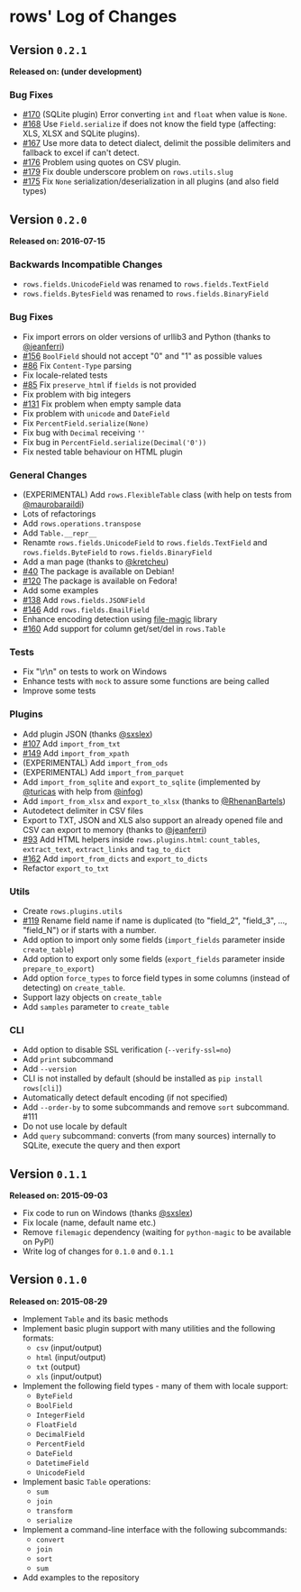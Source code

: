 # rows' Log of Changes

## Version `0.2.1`

**Released on: (under development)**

### Bug Fixes

- [#170](https://github.com/turicas/rows/issues/170) (SQLite plugin) Error
  converting `int` and `float` when value is `None`.
- [#168](https://github.com/turicas/rows/issues/168) Use `Field.serialize`
  if does not know the field type (affecting: XLS, XLSX and SQLite plugins).
- [#167](https://github.com/turicas/rows/issues/167) Use more data to detect
  dialect, delimit the possible delimiters and fallback to excel if can't
  detect.
- [#176](https://github.com/turicas/rows/issues/176) Problem using quotes on
  CSV plugin.
- [#179](https://github.com/turicas/rows/issues/179) Fix double underscore
  problem on `rows.utils.slug`
- [#175](https://github.com/turicas/rows/issues/175) Fix `None`
  serialization/deserialization in all plugins (and also field types)


## Version `0.2.0`

**Released on: 2016-07-15**

### Backwards Incompatible Changes

- `rows.fields.UnicodeField` was renamed to `rows.fields.TextField`
- `rows.fields.BytesField` was renamed to `rows.fields.BinaryField`

### Bug Fixes

- Fix import errors on older versions of urllib3 and Python (thanks to
  [@jeanferri](https://github.com/jeanferri))
- [#156](https://github.com/turicas/rows/issues/156) `BoolField` should not
  accept "0" and "1" as possible values
- [#86](https://github.com/turicas/rows/issues/86) Fix `Content-Type` parsing
- Fix locale-related tests
- [#85](https://github.com/turicas/rows/issues/85) Fix `preserve_html` if
  `fields` is not provided
- Fix problem with big integers
- [#131](https://github.com/turicas/rows/issues/131) Fix problem when empty
  sample data
- Fix problem with `unicode` and `DateField`
- Fix `PercentField.serialize(None)`
- Fix bug with `Decimal` receiving `''`
- Fix bug in `PercentField.serialize(Decimal('0'))`
- Fix nested table behaviour on HTML plugin

### General Changes

- (EXPERIMENTAL) Add `rows.FlexibleTable` class (with help on tests from
  [@maurobaraildi](https://github.com/maurobaraldi))
- Lots of refactorings
- Add `rows.operations.transpose`
- Add `Table.__repr__`
- Renamte `rows.fields.UnicodeField` to `rows.fields.TextField` and
  `rows.fields.ByteField` to `rows.fields.BinaryField`
- Add a man page (thanks to [@kretcheu](https://github.com/kretcheu))
- [#40](https://github.com/turicas/rows/issues/40) The package is available on
  Debian!
- [#120](https://github.com/turicas/rows/issues/120) The package is available
  on Fedora!
- Add some examples
- [#138](https://github.com/turicas/rows/issues/138) Add
  `rows.fields.JSONField`
- [#146](https://github.com/turicas/rows/issues/146) Add
  `rows.fields.EmailField`
- Enhance encoding detection using
  [file-magic](https://pypi.python.org/pypi/file-magic) library
- [#160](https://github.com/turicas/rows/issues/160) Add
  support for column get/set/del in `rows.Table`

### Tests

- Fix "\r\n" on tests to work on Windows
- Enhance tests with `mock` to assure some functions are being called
- Improve some tests

### Plugins

- Add plugin JSON (thanks [@sxslex](https://github.com/sxslex))
- [#107](https://github.com/turicas/rows/issues/107) Add `import_from_txt`
- [#149](https://github.com/turicas/rows/issues/149) Add `import_from_xpath`
- (EXPERIMENTAL) Add `import_from_ods`
- (EXPERIMENTAL) Add `import_from_parquet`
- Add `import_from_sqlite` and `export_to_sqlite` (implemented by
  [@turicas](https://github.com/turicas) with help from
  [@infog](https://github.com/infog))
- Add `import_from_xlsx` and `export_to_xlsx` (thanks to
  [@RhenanBartels](https://github.com/turicas/RhenanBartels))
- Autodetect delimiter in CSV files
- Export to TXT, JSON and XLS also support an already opened file and CSV can
  export to memory (thanks to [@jeanferri](https://github.com/jeanferri))
- [#93](https://github.com/turicas/rows/issues/93) Add HTML helpers inside
  `rows.plugins.html`: `count_tables`, `extract_text`, `extract_links` and
  `tag_to_dict`
- [#162](https://github.com/turicas/rows/issues/162) Add `import_from_dicts`
  and `export_to_dicts`
- Refactor `export_to_txt`

### Utils

- Create `rows.plugins.utils`
- [#119](https://github.com/turicas/rows/issues/119) Rename field name if name
  is duplicated (to "field_2", "field_3", ..., "field_N") or if starts with a
  number.
- Add option to import only some fields (`import_fields` parameter inside
  `create_table`)
- Add option to export only some fields (`export_fields` parameter inside
  `prepare_to_export`)
- Add option `force_types` to force field types in some columns (instead of
  detecting) on `create_table`.
- Support lazy objects on `create_table`
- Add `samples` parameter to `create_table`

### CLI

- Add option to disable SSL verification (`--verify-ssl=no`)
- Add `print` subcommand
- Add `--version`
- CLI is not installed by default (should be installed as
  `pip install rows[cli]`)
- Automatically detect default encoding (if not specified)
- Add `--order-by` to some subcommands and remove `sort` subcommand. #111
- Do not use locale by default
- Add `query` subcommand: converts (from many sources) internally to SQLite,
  execute the query and then export

## Version `0.1.1`

**Released on: 2015-09-03**

- Fix code to run on Windows (thanks [@sxslex](https://github.com/sxslex))
- Fix locale (name, default name etc.)
- Remove `filemagic` dependency (waiting for `python-magic` to be available on
  PyPI)
- Write log of changes for `0.1.0` and `0.1.1`


## Version `0.1.0`

**Released on: 2015-08-29**

- Implement `Table` and its basic methods
- Implement basic plugin support with many utilities and the following formats:
  - `csv` (input/output)
  - `html` (input/output)
  - `txt` (output)
  - `xls` (input/output)
- Implement the following field types - many of them with locale support:
  - `ByteField`
  - `BoolField`
  - `IntegerField`
  - `FloatField`
  - `DecimalField`
  - `PercentField`
  - `DateField`
  - `DatetimeField`
  - `UnicodeField`
- Implement basic `Table` operations:
  - `sum`
  - `join`
  - `transform`
  - `serialize`
- Implement a command-line interface with the following subcommands:
  - `convert`
  - `join`
  - `sort`
  - `sum`
- Add examples to the repository
